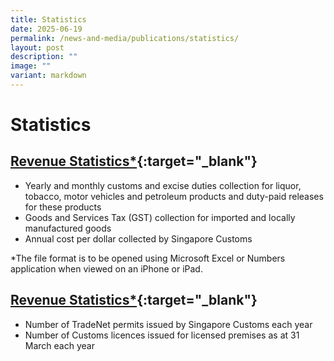 ```yaml
---
title: Statistics
date: 2025-06-19
permalink: /news-and-media/publications/statistics/
layout: post
description: ""
image: ""
variant: markdown
---
```

# Statistics

## [Revenue Statistics*](https://go.gov.sg/revenuestats-apr25){:target="_blank"} 

-   Yearly and monthly customs and excise duties collection for liquor, tobacco, motor vehicles and petroleum products and duty-paid releases for these products
-   Goods and Services Tax (GST) collection for imported and locally manufactured goods
-   Annual cost per dollar collected by Singapore Customs

*The file format is to be opened using Microsoft Excel or Numbers application when viewed on an iPhone or iPad.

## [Revenue Statistics*](files/news-and-media/TradeFacilitationStatsFY20FY24.pdf){:target="_blank"} 

-   Number of TradeNet permits issued by Singapore Customs each year
-   Number of Customs licences issued for licensed premises as at 31 March each year